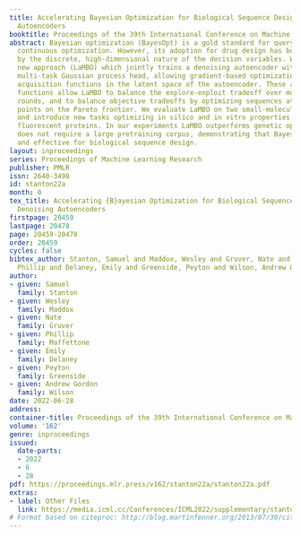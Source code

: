 ```yaml
---
title: Accelerating Bayesian Optimization for Biological Sequence Design with Denoising
  Autoencoders
booktitle: Proceedings of the 39th International Conference on Machine Learning
abstract: Bayesian optimization (BayesOpt) is a gold standard for query-efficient
  continuous optimization. However, its adoption for drug design has been hindered
  by the discrete, high-dimensional nature of the decision variables. We develop a
  new approach (LaMBO) which jointly trains a denoising autoencoder with a discriminative
  multi-task Gaussian process head, allowing gradient-based optimization of multi-objective
  acquisition functions in the latent space of the autoencoder. These acquisition
  functions allow LaMBO to balance the explore-exploit tradeoff over multiple design
  rounds, and to balance objective tradeoffs by optimizing sequences at many different
  points on the Pareto frontier. We evaluate LaMBO on two small-molecule design tasks,
  and introduce new tasks optimizing in silico and in vitro properties of large-molecule
  fluorescent proteins. In our experiments LaMBO outperforms genetic optimizers and
  does not require a large pretraining corpus, demonstrating that BayesOpt is practical
  and effective for biological sequence design.
layout: inproceedings
series: Proceedings of Machine Learning Research
publisher: PMLR
issn: 2640-3498
id: stanton22a
month: 0
tex_title: Accelerating {B}ayesian Optimization for Biological Sequence Design with
  Denoising Autoencoders
firstpage: 20459
lastpage: 20478
page: 20459-20478
order: 20459
cycles: false
bibtex_author: Stanton, Samuel and Maddox, Wesley and Gruver, Nate and Maffettone,
  Phillip and Delaney, Emily and Greenside, Peyton and Wilson, Andrew Gordon
author:
- given: Samuel
  family: Stanton
- given: Wesley
  family: Maddox
- given: Nate
  family: Gruver
- given: Phillip
  family: Maffettone
- given: Emily
  family: Delaney
- given: Peyton
  family: Greenside
- given: Andrew Gordon
  family: Wilson
date: 2022-06-28
address:
container-title: Proceedings of the 39th International Conference on Machine Learning
volume: '162'
genre: inproceedings
issued:
  date-parts:
  - 2022
  - 6
  - 28
pdf: https://proceedings.mlr.press/v162/stanton22a/stanton22a.pdf
extras:
- label: Other Files
  link: https://media.icml.cc/Conferences/ICML2022/supplementary/stanton22a-supp.zip
# Format based on citeproc: http://blog.martinfenner.org/2013/07/30/citeproc-yaml-for-bibliographies/
---
```

